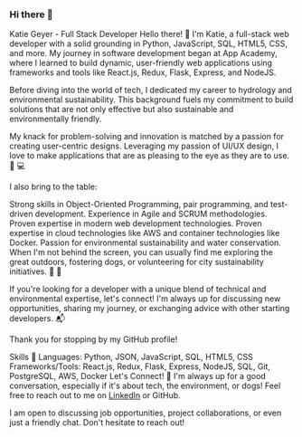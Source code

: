 ### Hi there 👋

Katie Geyer - Full Stack Developer
Hello there! :wave: I'm Katie, a full-stack web developer with a solid grounding in Python, JavaScript, SQL, HTML5, CSS, and more. My journey in software development began at App Academy, where I learned to build dynamic, user-friendly web applications using frameworks and tools like React.js, Redux, Flask, Express, and NodeJS.

Before diving into the world of tech, I dedicated my career to hydrology and environmental sustainability. This background fuels my commitment to build solutions that are not only effective but also sustainable and environmentally friendly.

My knack for problem-solving and innovation is matched by a passion for creating user-centric designs. Leveraging my passion of UI/UX design, I love to make applications that are as pleasing to the eye as they are to use. :art: :computer:

I also bring to the table:

Strong skills in Object-Oriented Programming, pair programming, and test-driven development.
Experience in Agile and SCRUM methodologies.
Proven expertise in modern web development technologies.
Proven expertise in cloud technologies like AWS and container technologies like Docker.
Passion for environmental sustainability and water conservation.
When I'm not behind the screen, you can usually find me exploring the great outdoors, fostering dogs, or volunteering for city sustainability initiatives. :dog: :deciduous_tree:

If you're looking for a developer with a unique blend of technical and environmental expertise, let's connect! I'm always up for discussing new opportunities, sharing my journey, or exchanging advice with other starting developers. :mailbox_with_mail:

Thank you for stopping by my GitHub profile!

Skills :toolbox:
Languages: Python, JSON, JavaScript, SQL, HTML5, CSS
Frameworks/Tools: React.js, Redux, Flask, Express, NodeJS, SQL, Git, PostgreSQL, AWS, Docker
Let's Connect! :handshake:
I'm always up for a good conversation, especially if it's about tech, the environment, or dogs! Feel free to reach out to me on [LinkedIn](https://www.linkedin.com/in/katie-geyer-087a21169/) or GitHub.

I am open to discussing job opportunities, project collaborations, or even just a friendly chat. Don't hesitate to reach out!


